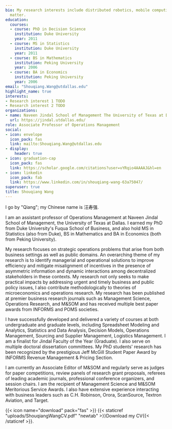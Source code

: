 ```yaml
---
bio: My research interests include distributed robotics, mobile computing and programmable
  matter.
education:
  courses:
  - course: PhD in Decision Science
    institution: Duke University
    year: 2011
  - course: MS in Statistics
    institution: Duke University
    year: 2011
  - course: BS in Mathematics 
    institution: Peking University
    year: 2006
  - course: BA in Economics
    institution: Peking University
    year: 2006
email: "Shouqiang.Wang@utdallas.edu"
highlight_name: true
interests:
- Research interest 1 TODO
- Research interest 2 TODO
organizations:
- name: Naveen Jindal School of Management The University of Texas at Dallas
  url: https://jindal.utdallas.edu/
role: Associate Professor of Operations Management
social:
- icon: envelope
  icon_pack: fas
  link: mailto:Shouqiang.Wang@utdallas.edu
- display:
    header: true
- icon: graduation-cap
  icon_pack: fas
  link: https://scholar.google.com/citations?user=vYRqio4AAAAJ&hl=en
- icon: linkedin
  icon_pack: fab
  link: https://www.linkedin.com/in/shouqiang-wang-63a75047/
superuser: true
title: Shouqiang Wang
---
```


I go by "Qiang"; my Chinese name is 汪寿强.

I am an assistant professor of Operations Management at Naveen Jindal School of Management, the University of Texas at Dallas. I earned my PhD from Duke University's Fuqua School of Business, and also hold MS in Statistics (also from Duke), BS in Mathematics and BA in Economics (both from Peking University).

My research focuses on strategic operations problems that arise from both business settings as well as public domains. An overarching theme of my research is to identify managerial and operational solutions to improve efficiency and mitigate misalignment of incentives in the presence of asymmetric information and dynamic interactions among decentralized stakeholders in these contexts. My research not only seeks to make practical impacts by addressing urgent and timely business and public policy issues, I also contribute methodologically to theories of microeconomics and operations research. My research has been published at premier business research journals such as Management Science, Operations Research, and M&SOM and has received multiple best paper awards from INFORMS and POMS societies. 

I have successfully developed and delivered a variety of courses at both undergraduate and graduate levels, including Spreadsheet Modeling and Analytics, Statistics and Data Analysis,  Decision Models, Operations Management, Sourcing and Supplier Management, Logistics Management. I am a finalist for Jindal Faculty of the Year (Graduate). I also serve on multiple doctoral dissertation committees. My PhD students' research has been recognized by the prestigious Jeff McGill Student Paper Award by INFORMS Revenue Management & Pricing Section.  

I am currently an Associate Editor of M&SOM and regularly serve as judges for paper competitions, review panels of research grant proposals, referees of leading academic journals, professional conference organizers, and session chairs. I am the recipient of Management Science and M&SOM Meritorious Service Awards. I also have extensive experience interacting with business leaders such as C.H. Robinson, Orora, ScanSource, Textron Aviation, and Target. 


{{< icon name="download" pack="fas" >}}  {{< staticref "uploads/ShouqiangWangCV.pdf" "newtab" >}}Download my CV{{< /staticref >}}.

